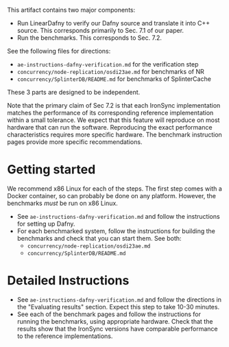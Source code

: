This artifact contains two major components:

 * Run LinearDafny to verify our Dafny source and translate it into C++ source. This corresponds primarily to Sec. 7.1 of our paper.
 * Run the benchmarks. This corresponds to Sec. 7.2.

See the following files for directions:

 * `ae-instructions-dafny-verification.md` for the verification step
 * `concurrency/node-replication/osdi23ae.md` for benchmarks of NR
 * `concurrency/SplinterDB/README.md` for benchmarks of SplinterCache

These 3 parts are designed to be independent.

Note that the primary claim of Sec 7.2 is that each IronSync implementation matches the performance of its corresponding reference implementation within a small tolerance.  We expect that this feature will reproduce on most hardware that can run the software. Reproducing the exact performance characteristics requires more specific hardware. The benchmark instruction pages provide more specific recommendations.

# Getting started

We recommend x86 Linux for each of the steps. The first step comes with a Docker container, so can probably be done on any platform. However, the benchmarks _must_ be run on x86 Linux.

 * See `ae-instructions-dafny-verification.md` and follow the instructions for setting up Dafny.
 * For each benchmarked system, follow the instructions for building the benchmarks and check that you can start them. See both:
    * `concurrency/node-replication/osdi23ae.md`
    * `concurrency/SplinterDB/README.md`

# Detailed Instructions

 * See `ae-instructions-dafny-verification.md` and follow the directions in the "Evaluating results" section. Expect this step to take 10-30 minutes.
 * See each of the benchmark pages and follow the instructions for running the benchmarks, using appropriate hardware. Check that the results show that the IronSync versions have comparable performance to the reference implementations.
